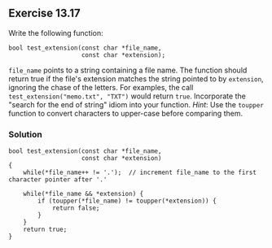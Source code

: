 ## Exercise 13.17
Write the following function:
```
bool test_extension(const char *file_name,
                    const char *extension);
```
`file_name` points to a string containing a file name. The function should return true if the file's extension matches the string pointed to by `extension`, ignoring the chase of the letters.  For examples, the call `test_extension("memo.txt", "TXT")` would return `true`.  Incorporate the "search for the end of string" idiom into your function. *Hint*: Use the `toupper` function to convert characters to upper-case before comparing them.

### Solution
```
bool test_extension(const char *file_name,
                    const char *extension)
{
    while(*file_name++ != '.');  // increment file_name to the first character pointer after '.'
    
    while(*file_name && *extension) {
        if (toupper(*file_name) != toupper(*extension)) {
            return false;
        }
    }
    return true;
}
```
